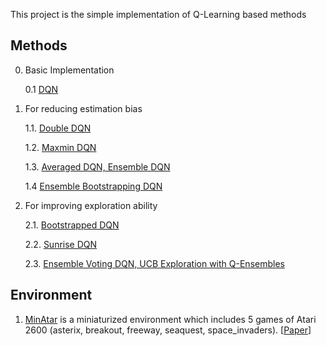 This project is the simple implementation of Q-Learning based methods

## Methods

0. Basic Implementation 
   
   0.1 [DQN](http://www.nature.com/articles/nature14236)
  
1. For reducing estimation bias

   1.1. [Double DQN](https://arxiv.org/pdf/1509.06461.pdf)
    
   1.2. [Maxmin DQN](https://arxiv.org/pdf/2002.06487.pdf)
    
   1.3. [Averaged DQN, Ensemble DQN](https://arxiv.org/pdf/1611.01929.pdf)

   1.4  [Ensemble Bootstrapping DQN](https://arxiv.org/pdf/2103.00445.pdf)

2. For improving exploration ability
  
   2.1. [Bootstrapped DQN](https://arxiv.org/pdf/1602.04621.pdf)
    
   2.2. [Sunrise DQN](https://arxiv.org/pdf/2007.04938.pdf)
    
   2.3. [Ensemble Voting DQN, UCB Exploration with Q-Ensembles](https://arxiv.org/pdf/1706.01502.pdf)
    

## Environment

   1. [MinAtar](https://github.com/kenjyoung/MinAtar) is a miniaturized environment which includes 5 games of Atari 2600 (asterix, breakout, freeway, seaquest, space_invaders). [[Paper](https://arxiv.org/pdf/1903.03176)]

